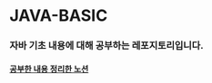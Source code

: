 # JAVA-BASIC
### 자바 기초 내용에 대해 공부하는 레포지토리입니다.
#### [공부한 내용 정리한 노션](https://www.notion.so/34de145be46544268e0a2911be3a2251?v=d18a203731bb4102967e68a758030108)
